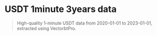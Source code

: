 # USDT 1minute 3years data

> High-quality 1-minute USDT data from 2020-01-01 to 2023-01-01, extracted using VectorbtPro.
